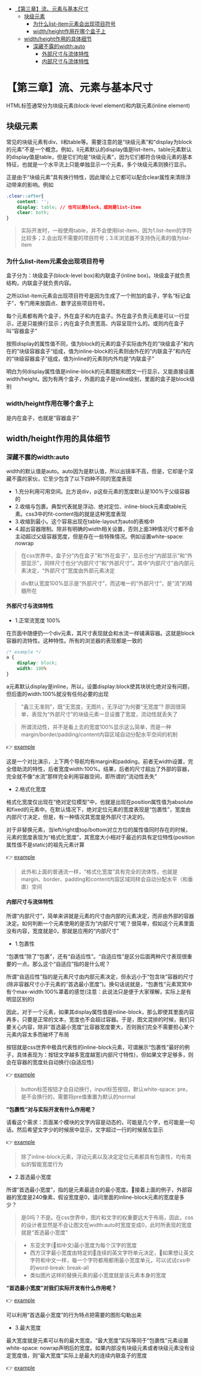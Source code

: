 - [【第三章】流、元素与基本尺寸](#%E7%AC%AC%E4%B8%89%E7%AB%A0%E6%B5%81%E5%85%83%E7%B4%A0%E4%B8%8E%E5%9F%BA%E6%9C%AC%E5%B0%BA%E5%AF%B8)
    - [块级元素](#%E5%9D%97%E7%BA%A7%E5%85%83%E7%B4%A0)
        - [为什么list-item元素会出现项目符号](#%E4%B8%BA%E4%BB%80%E4%B9%88list-item%E5%85%83%E7%B4%A0%E4%BC%9A%E5%87%BA%E7%8E%B0%E9%A1%B9%E7%9B%AE%E7%AC%A6%E5%8F%B7)
        - [width/height作用在哪个盒子上](#widthheight%E4%BD%9C%E7%94%A8%E5%9C%A8%E5%93%AA%E4%B8%AA%E7%9B%92%E5%AD%90%E4%B8%8A)
    - [width/height作用的具体细节](#widthheight%E4%BD%9C%E7%94%A8%E7%9A%84%E5%85%B7%E4%BD%93%E7%BB%86%E8%8A%82)
        - [深藏不露的width:auto](#%E6%B7%B1%E8%97%8F%E4%B8%8D%E9%9C%B2%E7%9A%84widthauto)
            - [外部尺寸与流体特性](#%E5%A4%96%E9%83%A8%E5%B0%BA%E5%AF%B8%E4%B8%8E%E6%B5%81%E4%BD%93%E7%89%B9%E6%80%A7)
            - [内部尺寸与流体特性](#%E5%86%85%E9%83%A8%E5%B0%BA%E5%AF%B8%E4%B8%8E%E6%B5%81%E4%BD%93%E7%89%B9%E6%80%A7)

# 【第三章】流、元素与基本尺寸
HTML标签通常分为块级元素(block-level element)和内联元素(inline element)

## 块级元素
常见的块级元素有div、li和table等。需要注意的是“块级元素”和“display为block的元素”不是一个概念。例如，li元素默认的display值是list-item，table元素默认的display值是table，但是它们均是“块级元素”，因为它们都符合块级元素的基本特征，也就是一个水平流上只能单独显示一个元素，多个块级元素则换行显示。

正是由于“块级元素”具有换行特性，因此理论上它都可以配合clear属性来清除浮动带来的影响。例如
```css
.clear::after{
    content: '';
    display: table; // 也可以是block，或则是list-item
    clear: both;
}
```

> 实际开发时，一般使用table，并不会使用list-item，因为1.list-item的字符比较多；2.会出现不需要的项目符号；3.IE浏览器不支持伪元素的值为list-item

### 为什么list-item元素会出现项目符号
盒子分为：块级盒子(block-level box)和内联盒子(inline box)。块级盒子就负责结构，内联盒子就负责内容。

之所以list-item元素会出现项目符号是因为生成了一个附加的盒子，学名“标记盒子”，专门用来放圆点、数字这些项目符号。

每个元素都有两个盒子，外在盒子和内在盒子。外在盒子负责元素是可以一行显示，还是只能换行显示；内在盒子负责宽高、内容呈现什么的。或则内在盒子叫“容器盒子”

按照display的属性值不同，值为block的元素的盒子实际由外在的“块级盒子”和内在的”块级容器盒子“组成，值为inline-block的元素则由外在的“内联盒子”和内在的“块级容器盒子”组成，值为inline的元素则内外均是“内联盒子”

明白为何display属性值是inline-block的元素既能和图文一行显示，又能直接设置width/height。因为有两个盒子，外面的盒子是inline级别，里面的盒子是block级别

### width/height作用在哪个盒子上
是内在盒子，也就是“容器盒子”

## width/height作用的具体细节

### 深藏不露的width:auto
width的默认值是auto。auto因为是默认值，所以出镜率不高，但是，它却是个深藏不露的家伙，它至少包含了以下四种不同的宽度表现

+ 1.充分利用可用空间。比方说div，p这些元素的宽度默认是100%于父级容器的
+ 2.收缩与包裹。典型代表就是浮动、绝对定位、inline-block元素或table元素。css3中的fit-content指的就是这种宽度表现
+ 3.收缩到最小。这个容易出现在table-layout为auto的表格中
+ 4.超出容器限制。除非有明确的width相关设置，否则上面3种情况尺寸都不会主动超过父级容器宽度，但是存在一些特殊情况。例如设置white-space: nowrap

> 在css世界中，盒子分“内在盒子”和“外在盒子”，显示也分“内部显示”和“外部显示”，同样尺寸也分“内部尺寸”和“外部尺寸”。其中“内部尺寸”由内部元素决定，“外部尺寸”宽度由外部元素决定

> div默认宽度100%显示是“外部尺寸”，而这唯一的“外部尺寸”，是“流”的精髓所在

#### 外部尺寸与流体特性
+ 1.正常流宽度 100%

在页面中随便扔一个div元素，其尺寸表现就会和水流一样铺满容器。这就是block容器的流特性。这种特性。所有的浏览器的表现都是一致的

```css
/* example */
a {
    display: block;
    width: 100%
}
```

a元素默认display是inline，所以，设置display:block使其块状化绝对没有问题，但后面的width:100%就没有任何必要的出现

> "鑫三无准则"，既“无宽度，无图片，无浮动”为何要“无宽度”?  原因很简单，表现为“外部尺寸”的块级元素一旦设置了宽度，流动性就丢失了

> 所谓流动性，并不是看上去的宽度100%显示这么简单，而是一种margin/border/padding/content内容区域自动分配水平空间的机制

👉 [example](https://demo.cssworld.cn/3/2-3.php)

这是一个对比演示，上下两个导航均有margin和padding，前者无width设置，完全借助流的特性，后者宽度width:100%。结果，后者的尺寸超出了外部的容器，完全就不像“水流”那样完全利用容器空间，即所谓的“流动性丢失”

+ 2.格式化宽度

格式化宽度仅出现在“绝对定位模型”中，也就是出现在position属性值为absolute和fixed的元素中。在默认情况下，绝对定位元素的宽度表现是“包裹性”，宽度由内部尺寸决定，但是，有一种情况其宽度是外部尺寸决定的。

对于非替换元素，当left/right或top/bottom对立方位的属性值同时存在的时候，元素的宽度表现为“格式化宽度”，其宽度大小相对于最近的具有定位特性(position属性值不是static)的祖先元素计算

👉 [example](./格式化宽度/index.html)

> 此外和上面的普通流一样，“格式化宽度”具有完全的流体性，也就是margin、border、padding和content内容区域同样会自动分配水平（和垂直）空间

#### 内部尺寸与流体特性
所谓“内部尺寸”，简单来讲就是元素的尺寸由内部的元素决定，而非由外部的容器决定。如何判断一个元素使用的是否为“内部尺寸”呢？很简单，假如这个元素里面没有内容，宽度就是0，那就是应用的“内部尺寸”

+ 1.包裹性

“包裹性”除了“包裹”，还有“自适应性”。“自适应性”是区分后面两种尺寸表现很重要的一点。那么这个“自适应”指的是什么呢？

所谓“自适应性”指的是元素尺寸由内部元素决定，但永远小于“包含块”容器的尺寸(除非容器尺寸小于元素的“首选最小宽度”)。换句话说就是，“包裹性”元素冥冥中有个max-width:100%罩着的感觉(注意：此说法只是便于大家理解，实际上是有明显区别的)

因此，对于一个元素，如果其display属性值是inline-block，那么即使其里面内容再多，只要是正常的文本，宽度也不会超过容器。于是，图文混排的时候，我们只要关心内容，除非“首选最小宽度”比容器宽度要大，否则我们完全不需要担心某个元素内容太多而破坏了布局

按钮就是css世界中极具代表性的inline-block元素，可谓展示“包裹性”最好的例子，具体表现为：按钮文字越多宽度越宽(内部尺寸特性)，但如果文字足够多，则会在容器的宽度处自动换行(自适应性)

👉 [example](https://demo.cssworld.cn/3/2-4.php)

> button标签按钮才会自动换行，input标签按钮，默认white-space: pre，是不会换行的，需要将pre值重置为默认的normal

**”包裹性“对与实际开发有什么作用呢？**

请看这个需求：页面某个模块的文字内容是动态的，可能是几个字，也可能是一句话。然后希望文字少的时候居中显示，文字超过一行的时候居左显示

👉 [example](https://demo.cssworld.cn/3/2-5.php)

> 除了inline-block元素，浮动元素以及决定定位元素都具有包裹性，均有类似的智能宽度行为

+ 2.首选最小宽度

所谓“首选最小宽度”，指的是元素最适合的最小宽度。接着上面的例子，外部容器的宽度是240像素，假设宽度是0，请问里面的inline-block元素的宽度是多少？

> 是0吗？不是。在css世界中，图片和文字的权重要远大于布局，因此，css的设计者显然是不会让图文在width:auto时宽度变成0，此时所表现的宽度就是“首选最小宽度”

> + 东亚文字(如中文)最小宽度为每个汉字的宽度
> + 西方汉字最小宽度由特定的连续的英文字符单元决定，如果想让英文字符和中文一样，每一个字符都用都用最小宽度单元，可以试试css中的word-break: break-all
> + 类似图片这样的替换元素的最小宽度就是该元素本身的宽度

**“首选最小宽度”对我们实际开发有什么作用呢？**

👉 [example](https://demo.cssworld.cn/3/2-6.php)

可以利用“首选最小宽度”的行为特点把需要的图形勾勒出来

+ 3.最大宽度

最大宽度就是元素可以有的最大宽度。“最大宽度”实际等同于“包裹性”元素设置white-space: nowrap声明后的宽度。如果内部没有块级元素或者块级元素没有设定宽度值，则“最大宽度”实际上是最大的连续内联盒子的宽度

👉 [example](https://demo.cssworld.cn/3/2-7.php)